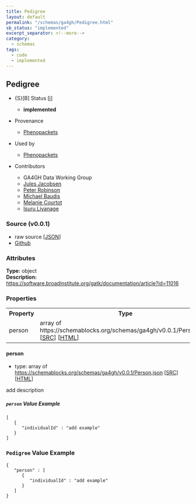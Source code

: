 ```yaml
---
title: Pedigree
layout: default
permalink: "/schemas/ga4gh/Pedigree.html"
sb_status: "implemented"
excerpt_separator: <!--more-->
category:
  - schemas
tags:
  - code
  - implemented
---
```



## Pedigree

* {S}[B] Status  [[i]](https://schemablocks.org/about/sb-status-levels.html)
    - __implemented__

* Provenance  

    - [Phenopackets](https://github.com/phenopackets/phenopacket-schema/blob/master/docs/pedigree.rst)  
* Used by  

    - [Phenopackets](https://github.com/phenopackets/phenopacket-schema/blob/master/docs/pedigree.rst)  
* Contributors  

    - GA4GH Data Working Group  
    - [Jules Jacobsen](https://orcid.org/0000-0002-3265-15918)  
    - [Peter Robinson](https://orcid.org/0000-0002-0736-91998)  
    - [Michael Baudis](https://orcid.org/0000-0002-9903-4248)  
    - [Melanie Courtot](https://orcid.org/0000-0002-9551-6370)  
    - [Isuru Liyanage](https://orcid.org/0000-0002-4839-5158)  
<!--more-->

### Source (v0.0.1)

* raw source [[JSON](./current/Pedigree.json)]
* [Github](https://github.com/ga4gh-schemablocks/sb-phenopackets/blob/master/schemas/Pedigree.yaml)

### Attributes
  
__Type:__ object  
__Description:__ https://software.broadinstitute.org/gatk/documentation/article?id=11016


### Properties

<table>
  <tr>
    <th>Property</th>
    <th>Type</th>
  </tr>
  <tr>
    <td>person</td>
    <td>array of https://schemablocks.org/schemas/ga4gh/v0.0.1/Person.json [<a href="https://schemablocks.org/schemas/ga4gh/v0.0.1/Person.json" target="_BLANK">SRC</a>] [<a href="https://schemablocks.org/schemas/ga4gh/Person.html" target="_BLANK">HTML</a>]</td>
  </tr>

</table>


#### person

* type: array of https://schemablocks.org/schemas/ga4gh/v0.0.1/Person.json [<a href="https://schemablocks.org/schemas/ga4gh/v0.0.1/Person.json" target="_BLANK">SRC</a>] [<a href="https://schemablocks.org/schemas/ga4gh/Person.html" target="_BLANK">HTML</a>]

add description

##### `person` Value Example  

```
[
   {
      "individualId" : "add example"
   }
]
```


### `Pedigree` Value Example  

```
{
   "person" : [
      {
         "individualId" : "add example"
      }
   ]
}
```


